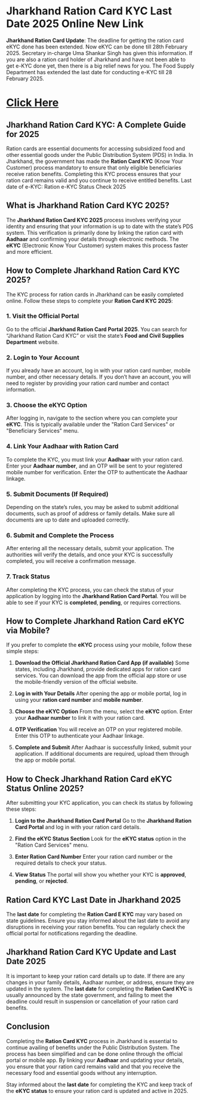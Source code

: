 # Jharkhand Ration Card KYC Last Date 2025 Online New Link
**Jharkhand Ration Card Update**: The deadline for getting the ration card eKYC done has been extended. Now eKYC can be done till 28th February 2025. Secretary in-charge Uma Shankar Singh has given this information.
If you are also a ration card holder of Jharkhand and have not been able to get e-KYC done yet, then there is a big relief news for you. The Food Supply Department has extended the last date for conducting e-KYC till 28 February 2025.

# [Click Here](https://mera-ration.in/jharkhand-ration-card-kyc-last-date/)
## Jharkhand Ration Card KYC: A Complete Guide for 2025

Ration cards are essential documents for accessing subsidized food and other essential goods under the Public Distribution System (PDS) in India. In Jharkhand, the government has made the **Ration Card KYC** (Know Your Customer) process mandatory to ensure that only eligible beneficiaries receive ration benefits. Completing this KYC process ensures that your ration card remains valid and you continue to receive entitled benefits. Last date of e-KYC: Ration e-KYC Status Check 2025

## What is Jharkhand Ration Card KYC 2025?

The **Jharkhand Ration Card KYC 2025** process involves verifying your identity and ensuring that your information is up to date with the state’s PDS system. This verification is primarily done by linking the ration card with **Aadhaar** and confirming your details through electronic methods. The **eKYC** (Electronic Know Your Customer) system makes this process faster and more efficient.

## How to Complete Jharkhand Ration Card KYC 2025?

The KYC process for ration cards in Jharkhand can be easily completed online. Follow these steps to complete your **Ration Card KYC 2025**:

### 1. Visit the Official Portal
Go to the official **Jharkhand Ration Card Portal 2025**. You can search for “Jharkhand Ration Card KYC” or visit the state’s **Food and Civil Supplies Department** website.

### 2. Login to Your Account
If you already have an account, log in with your ration card number, mobile number, and other necessary details. If you don’t have an account, you will need to register by providing your ration card number and contact information.

### 3. Choose the eKYC Option
After logging in, navigate to the section where you can complete your **eKYC**. This is typically available under the "Ration Card Services" or "Beneficiary Services" menu.

### 4. Link Your Aadhaar with Ration Card
To complete the KYC, you must link your **Aadhaar** with your ration card. Enter your **Aadhaar number**, and an OTP will be sent to your registered mobile number for verification. Enter the OTP to authenticate the Aadhaar linkage.

### 5. Submit Documents (If Required)
Depending on the state’s rules, you may be asked to submit additional documents, such as proof of address or family details. Make sure all documents are up to date and uploaded correctly.

### 6. Submit and Complete the Process
After entering all the necessary details, submit your application. The authorities will verify the details, and once your KYC is successfully completed, you will receive a confirmation message.

### 7. Track Status
After completing the KYC process, you can check the status of your application by logging into the **Jharkhand Ration Card Portal**. You will be able to see if your KYC is **completed**, **pending**, or requires corrections.

## How to Complete Jharkhand Ration Card eKYC via Mobile?

If you prefer to complete the **eKYC** process using your mobile, follow these simple steps:

1. **Download the Official Jharkhand Ration Card App (if available)**
   Some states, including Jharkhand, provide dedicated apps for ration card services. You can download the app from the official app store or use the mobile-friendly version of the official website.

2. **Log in with Your Details**
   After opening the app or mobile portal, log in using your **ration card number** and **mobile number**.

3. **Choose the eKYC Option**
   From the menu, select the **eKYC** option. Enter your **Aadhaar number** to link it with your ration card.

4. **OTP Verification**
   You will receive an OTP on your registered mobile. Enter this OTP to authenticate your Aadhaar linkage.

5. **Complete and Submit**
   After Aadhaar is successfully linked, submit your application. If additional documents are required, upload them through the app or mobile portal.

## How to Check Jharkhand Ration Card eKYC Status Online 2025?

After submitting your KYC application, you can check its status by following these steps:

1. **Login to the Jharkhand Ration Card Portal**
   Go to the **Jharkhand Ration Card Portal** and log in with your ration card details.

2. **Find the eKYC Status Section**
   Look for the **eKYC status** option in the "Ration Card Services" menu.

3. **Enter Ration Card Number**
   Enter your ration card number or the required details to check your status.

4. **View Status**
   The portal will show you whether your KYC is **approved**, **pending**, or **rejected**.

## Ration Card KYC Last Date in Jharkhand 2025

The **last date** for completing the **Ration Card E KYC** may vary based on state guidelines. Ensure you stay informed about the last date to avoid any disruptions in receiving your ration benefits. You can regularly check the official portal for notifications regarding the deadline.

## Jharkhand Ration Card KYC Update and Last Date 2025

It is important to keep your ration card details up to date. If there are any changes in your family details, Aadhaar number, or address, ensure they are updated in the system. The **last date** for completing the **Ration Card KYC** is usually announced by the state government, and failing to meet the deadline could result in suspension or cancellation of your ration card benefits.

## Conclusion

Completing the **Ration Card KYC** process in Jharkhand is essential to continue availing of benefits under the Public Distribution System. The process has been simplified and can be done online through the official portal or mobile app. By linking your **Aadhaar** and updating your details, you ensure that your ration card remains valid and that you receive the necessary food and essential goods without any interruption.

Stay informed about the **last date** for completing the KYC and keep track of the **eKYC status** to ensure your ration card is updated and active in 2025.
